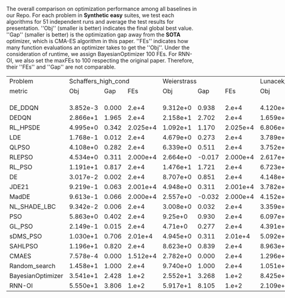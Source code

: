 The overall comparison on optimization performance among all baselines in our Repo. For each problem in **Synthetic easy** suites, we test each algorithms for $51$ independent runs and average the test results for presentation. ''Obj'' (smaller is better) indicates the final global best value. ''Gap'' (smaller is better) is the optimization gap away from the **SOTA** optimizer, which is CMA-ES algorithm in this paper. ''FEs'' indicates how many function evaluations an optimizer takes to get the ''Obj''. Under the consideration of runtime, we assign BayesianOptimizer 100 FEs. For RNN-OI, we also set the maxFEs to 100 respecting the original paper. Therefore, their ''FEs'' and ''Gap'' are not comparable.
<body>
    <table style="width:1026pt"> <!--StartFragment--> 
 <colgroup>
  <col width="72" span="19" style="width:54pt"> 
 </colgroup>
 <tbody>
  <tr height="18"> 
   <td class="xl65">Problem</td> 
   <td colspan="3" class="xl65">Schaffers_high_cond</td> 
   <td colspan="3" class="xl65">Weierstrass</td> 
   <td colspan="3" class="xl65">Lunacek_bi_Rastrigin</td> 
   <td colspan="3" class="xl65">Linear_Slope</td> 
   <td colspan="3" class="xl65">Schwefel</td> 
   <td colspan="3" class="xl65">Sphere</td> 
  </tr> 
  <tr height="18"> 
   <td class="xl65">metric</td> 
   <td class="xl65">Obj</td> 
   <td class="xl65">Gap</td> 
   <td class="xl65">FEs</td> 
   <td class="xl65">Obj</td> 
   <td class="xl65">Gap</td> 
   <td class="xl65">FEs</td> 
   <td class="xl65">Obj</td> 
   <td class="xl65">Gap</td> 
   <td class="xl65">FEs</td> 
   <td class="xl65">Obj</td> 
   <td class="xl65">Gap</td> 
   <td class="xl65">FEs</td> 
   <td class="xl65">Obj</td> 
   <td class="xl65">Gap</td> 
   <td class="xl65">FEs</td> 
   <td class="xl65">Obj</td> 
   <td class="xl65">Gap</td> 
   <td class="xl65">FEs</td> 
  </tr> 
  <tr height="18"> 
   <td class></td> 
   <td class></td> 
   <td class></td> 
   <td class></td> 
   <td class></td> 
   <td class></td> 
   <td class></td> 
   <td class></td> 
   <td class></td> 
   <td class></td> 
   <td class></td> 
   <td class></td> 
   <td class></td> 
   <td class></td> 
   <td class></td> 
   <td class></td> 
   <td class></td> 
   <td class></td> 
   <td class></td> 
  </tr> 
  <tr height="18"> 
   <td class="xl65">DE_DDQN</td> 
   <td class>3.852e-3</td> 
   <td class>0.000</td> 
   <td class>2.e+4</td> 
   <td class>9.312e+0</td> 
   <td class>0.938</td> 
   <td class>2.e+4</td> 
   <td class>4.120e+1</td> 
   <td class>0.306</td> 
   <td class>2.e+4</td> 
   <td class>3.181e-2</td> 
   <td class>0.001</td> 
   <td class>9.682e+3</td> 
   <td class>1.699e+0</td> 
   <td class>0.001</td> 
   <td class>2.e+4</td> 
   <td class>9.038e-7</td> 
   <td class>0.000</td> 
   <td class>1.071e+4</td> 
  </tr> 
  <tr height="18"> 
   <td class="xl65">DEDQN</td> 
   <td class>2.866e+1</td> 
   <td class>1.965</td> 
   <td class>2.e+4</td> 
   <td class>2.158e+1</td> 
   <td class>2.702</td> 
   <td class>2.e+4</td> 
   <td class>1.659e+2</td> 
   <td class>1.659</td> 
   <td class>2.e+4</td> 
   <td class>4.782e+1</td> 
   <td class>0.920</td> 
   <td class>2.e+4</td> 
   <td class>5.633e+3</td> 
   <td class>16.140</td> 
   <td class>2.e+4</td> 
   <td class>2.716e+1</td> 
   <td class>2.367</td> 
   <td class>2.e+4</td> 
  </tr> 
  <tr height="18"> 
   <td class="xl65">RL_HPSDE</td> 
   <td class>4.995e+0</td> 
   <td class>0.342</td> 
   <td class>2.025e+4</td> 
   <td class>1.092e+1</td> 
   <td class>1.170</td> 
   <td class>2.025e+4</td> 
   <td class>6.806e+1</td> 
   <td class>0.598</td> 
   <td class>2.025e+4</td> 
   <td class>0.e+0</td> 
   <td class>0.000</td> 
   <td class>6.039e+3</td> 
   <td class>2.422e+0</td> 
   <td class>0.003</td> 
   <td class>2.025e+4</td> 
   <td class>1.017e-1</td> 
   <td class>0.009</td> 
   <td class>2.025e+4</td> 
  </tr> 
  <tr height="18"> 
   <td class="xl65">LDE</td> 
   <td class>1.768e-1</td> 
   <td class>0.012</td> 
   <td class>2.e+4</td> 
   <td class>4.679e+0</td> 
   <td class>0.273</td> 
   <td class>2.e+4</td> 
   <td class>3.789e+1</td> 
   <td class>0.270</td> 
   <td class>2.e+4</td> 
   <td class>1.057e-8</td> 
   <td class>0.000</td> 
   <td class>1.978e+4</td> 
   <td class>1.243e+0</td> 
   <td class>-0.001</td> 
   <td class>2.e+4</td> 
   <td class>7.837e-9</td> 
   <td class>0.000</td> 
   <td class>8.523e+3</td> 
  </tr> 
  <tr height="18"> 
   <td class="xl65">QLPSO</td> 
   <td class>4.108e+0</td> 
   <td class>0.282</td> 
   <td class>2.e+4</td> 
   <td class>6.339e+0</td> 
   <td class>0.511</td> 
   <td class>2.e+4</td> 
   <td class>3.752e+1</td> 
   <td class>0.266</td> 
   <td class>2.e+4</td> 
   <td class>2.607e+1</td> 
   <td class>0.502</td> 
   <td class>1.613e+4</td> 
   <td class>1.594e+0</td> 
   <td class>0.000</td> 
   <td class>2.e+4</td> 
   <td class>2.757e+0</td> 
   <td class>0.240</td> 
   <td class>2.e+4</td> 
  </tr> 
  <tr height="18"> 
   <td class="xl65">RLEPSO</td> 
   <td class>4.534e+0</td> 
   <td class>0.311</td> 
   <td class>2.000e+4</td> 
   <td class>2.664e+0</td> 
   <td class>-0.017</td> 
   <td class>2.000e+4</td> 
   <td class>2.617e+1</td> 
   <td class>0.143</td> 
   <td class>2.000e+4</td> 
   <td class>0.e+0</td> 
   <td class>0.000</td> 
   <td class>2.669e+3</td> 
   <td class>1.648e+0</td> 
   <td class>0.001</td> 
   <td class>2.001e+4</td> 
   <td class>8.306e-9</td> 
   <td class>0.000</td> 
   <td class>7.102e+3</td> 
  </tr> 
  <tr height="18"> 
   <td class="xl65">RL_PSO</td> 
   <td class>1.191e+1</td> 
   <td class>0.817</td> 
   <td class>2.e+4</td> 
   <td class>1.476e+1</td> 
   <td class>1.721</td> 
   <td class>2.e+4</td> 
   <td class>6.723e+1</td> 
   <td class>0.589</td> 
   <td class>2.e+4</td> 
   <td class>5.468e+1</td> 
   <td class>1.052</td> 
   <td class>2.e+4</td> 
   <td class>2.89e+0</td> 
   <td class>0.004</td> 
   <td class>2.e+4</td> 
   <td class>2.384e+0</td> 
   <td class>0.208</td> 
   <td class>2.e+4</td> 
  </tr> 
  <tr height="18"> 
   <td class="xl65">DE</td> 
   <td class>3.017e-2</td> 
   <td class>0.002</td> 
   <td class>2.e+4</td> 
   <td class>8.707e+0</td> 
   <td class>0.851</td> 
   <td class>2.e+4</td> 
   <td class>4.148e+1</td> 
   <td class>0.309</td> 
   <td class>2.e+4</td> 
   <td class>0.e+0</td> 
   <td class>0.000</td> 
   <td class>1.449e+3</td> 
   <td class>1.779e-1</td> 
   <td class>-0.004</td> 
   <td class>1.846e+4</td> 
   <td class>8.179e-9</td> 
   <td class>0.000</td> 
   <td class>4.579e+3</td> 
  </tr> 
  <tr height="18"> 
   <td class="xl65">JDE21</td> 
   <td class>9.219e-1</td> 
   <td class>0.063</td> 
   <td class>2.001e+4</td> 
   <td class>4.948e+0</td> 
   <td class>0.311</td> 
   <td class>2.001e+4</td> 
   <td class>3.782e+1</td> 
   <td class>0.270</td> 
   <td class>2.001e+4</td> 
   <td class>1.492e-8</td> 
   <td class>0.000</td> 
   <td class>1.684e+4</td> 
   <td class>4.500e-1</td> 
   <td class>-0.003</td> 
   <td class>2.001e+4</td> 
   <td class>5.376e-9</td> 
   <td class>-0.000</td> 
   <td class>6.005e+3</td> 
  </tr> 
  <tr height="18"> 
   <td class="xl65">MadDE</td> 
   <td class>9.613e-1</td> 
   <td class>0.066</td> 
   <td class>2.000e+4</td> 
   <td class>2.557e+0</td> 
   <td class>-0.032</td> 
   <td class>2.000e+4</td> 
   <td class>4.152e+1</td> 
   <td class>0.310</td> 
   <td class>2.000e+4</td> 
   <td class>0.e+0</td> 
   <td class>0.000</td> 
   <td class>5.95e+3</td> 
   <td class>8.503e-1</td> 
   <td class>-0.002</td> 
   <td class>2.000e+4</td> 
   <td class>8.102e-9</td> 
   <td class>0.000</td> 
   <td class>1.946e+4</td> 
  </tr> 
  <tr height="18"> 
   <td class="xl65">NL_SHADE_LBC</td> 
   <td class>9.342e-2</td> 
   <td class>0.006</td> 
   <td class>2.e+4</td> 
   <td class>3.008e+0</td> 
   <td class>0.032</td> 
   <td class>2.e+4</td> 
   <td class>3.359e+1</td> 
   <td class>0.224</td> 
   <td class>2.e+4</td> 
   <td class>0.e+0</td> 
   <td class>0.000</td> 
   <td class>7.745e+3</td> 
   <td class>1.83e-1</td> 
   <td class>-0.004</td> 
   <td class>2.e+4</td> 
   <td class>8.113e-9</td> 
   <td class>0.000</td> 
   <td class>1.443e+4</td> 
  </tr> 
  <tr height="18"> 
   <td class="xl65">PSO</td> 
   <td class>5.863e+0</td> 
   <td class>0.402</td> 
   <td class>2.e+4</td> 
   <td class>9.25e+0</td> 
   <td class>0.930</td> 
   <td class>2.e+4</td> 
   <td class>6.097e+1</td> 
   <td class>0.521</td> 
   <td class>2.e+4</td> 
   <td class>1.479e+0</td> 
   <td class>0.028</td> 
   <td class>2.639e+3</td> 
   <td class>2.701e+0</td> 
   <td class>0.004</td> 
   <td class>2.e+4</td> 
   <td class>1.832e+0</td> 
   <td class>0.160</td> 
   <td class>2.e+4</td> 
  </tr> 
  <tr height="18"> 
   <td class="xl65">GL_PSO</td> 
   <td class>2.149e-1</td> 
   <td class>0.015</td> 
   <td class>2.e+4</td> 
   <td class>4.71e+0</td> 
   <td class>0.277</td> 
   <td class>2.e+4</td> 
   <td class>4.391e+1</td> 
   <td class>0.336</td> 
   <td class>2.e+4</td> 
   <td class>4.473e-6</td> 
   <td class>0.000</td> 
   <td class>2.e+4</td> 
   <td class>1.133e+0</td> 
   <td class>-0.001</td> 
   <td class>2.e+4</td> 
   <td class>1.336e-6</td> 
   <td class>0.000</td> 
   <td class>2.e+4</td> 
  </tr> 
  <tr height="18"> 
   <td class="xl65">sDMS_PSO</td> 
   <td class>1.030e+1</td> 
   <td class>0.706</td> 
   <td class>2.01e+4</td> 
   <td class>4.945e+0</td> 
   <td class>0.311</td> 
   <td class>2.01e+4</td> 
   <td class>5.092e+1</td> 
   <td class>0.412</td> 
   <td class>2.01e+4</td> 
   <td class>2.136e+0</td> 
   <td class>0.041</td> 
   <td class>2.01e+4</td> 
   <td class>2.24e+0</td> 
   <td class>0.002</td> 
   <td class>2.01e+4</td> 
   <td class>1.455e+0</td> 
   <td class>0.127</td> 
   <td class>2.01e+4</td> 
  </tr> 
  <tr height="18"> 
   <td class="xl65">SAHLPSO</td> 
   <td class>1.196e+1</td> 
   <td class>0.820</td> 
   <td class>2.e+4</td> 
   <td class>8.623e+0</td> 
   <td class>0.839</td> 
   <td class>2.e+4</td> 
   <td class>8.963e+1</td> 
   <td class>0.832</td> 
   <td class>2.e+4</td> 
   <td class>0.e+0</td> 
   <td class>0.000</td> 
   <td class>1.408e+3</td> 
   <td class>1.898e+1</td> 
   <td class>0.050</td> 
   <td class>2.e+4</td> 
   <td class>5.e+0</td> 
   <td class>0.436</td> 
   <td class>2.e+4</td> 
  </tr> 
  <tr height="18"> 
   <td class="xl65">CMAES</td> 
   <td class>7.578e-4</td> 
   <td class>0.000</td> 
   <td class>1.512e+4</td> 
   <td class>2.782e+0</td> 
   <td class>0.000</td> 
   <td class>2.e+4</td> 
   <td class>1.296e+1</td> 
   <td class>0.000</td> 
   <td class>2.e+4</td> 
   <td class>0.e+0</td> 
   <td class>0.000</td> 
   <td class>4.549e+2</td> 
   <td class>1.434e+0</td> 
   <td class>0.000</td> 
   <td class>2.e+4</td> 
   <td class>7.678e-9</td> 
   <td class>0.000</td> 
   <td class>4.76e+3</td> 
  </tr> 
  <tr height="18"> 
   <td class="xl65">Random_search</td> 
   <td class>1.458e+1</td> 
   <td class>1.000</td> 
   <td class>2.e+4</td> 
   <td class>9.740e+0</td> 
   <td class>1.000</td> 
   <td class>2.e+4</td> 
   <td class>1.051e+2</td> 
   <td class>1.000</td> 
   <td class>2.e+4</td> 
   <td class>5.197e+1</td> 
   <td class>1.000</td> 
   <td class>2.e+4</td> 
   <td class>3.503e+2</td> 
   <td class>1.000</td> 
   <td class>2.e+4</td> 
   <td class>1.147e+1</td> 
   <td class>1.000</td> 
   <td class>2.e+4</td> 
  </tr> 
  <tr height="18"> 
   <td class="xl65">BayesianOptimizer</td> 
   <td class>3.541e+1</td> 
   <td class>2.428</td> 
   <td class>1.e+2</td> 
   <td class>2.552e+1</td> 
   <td class>3.268</td> 
   <td class>1.e+2</td> 
   <td class>8.425e+1</td> 
   <td class>0.773</td> 
   <td class>1.e+2</td> 
   <td class>2.088e+1</td> 
   <td class>0.402</td> 
   <td class>6.8e+1</td> 
   <td class>3.355e+2</td> 
   <td class>0.958</td> 
   <td class>1.e+2</td> 
   <td class>7.805e-2</td> 
   <td class>0.007</td> 
   <td class>1.e+2</td> 
  </tr> 
  <tr height="18"> 
   <td class="xl65">RNN-OI</td> 
   <td class>5.550e+1</td> 
   <td class>3.806</td> 
   <td class>1.e+2</td> 
   <td class>5.917e+1</td> 
   <td class>8.105</td> 
   <td class>1.e+2</td> 
   <td class>2.109e+2</td> 
   <td class>2.147</td> 
   <td class>1.e+2</td> 
   <td class>2.299e+2</td> 
   <td class>4.424</td> 
   <td class>1.e+2</td> 
   <td class>2.552e+4</td> 
   <td class>73.135</td> 
   <td class>1.e+2</td> 
   <td class>9.372e+1</td> 
   <td class>8.169</td> 
   <td class>1.e+2</td> 
  </tr> <!--EndFragment--> 
 </tbody>
</table>
</body>
